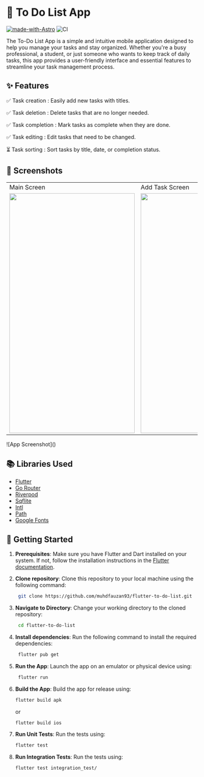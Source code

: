 # 📝 To Do List App

[![made-with-Astro](https://img.shields.io/badge/Made%20with-Flutter-blue)](https://flutter.dev/)
![CI](https://github.com/muhdfauzan93/flutter-to-do-list/actions/workflows/flutter-ci.yml/badge.svg)

The To-Do List App is a simple and intuitive mobile application designed 
to help you manage your tasks and stay organized. Whether you're a busy professional, 
a student, or just someone who wants to keep track of daily tasks, this app provides a 
user-friendly interface and essential features to streamline your task management process.

## ✨ Features
✅ Task creation : Easily add new tasks with titles.

✅ Task deletion : Delete tasks that are no longer needed.

✅ Task completion : Mark tasks as complete when they are done.

✅ Task editing : Edit tasks that need to be changed.

⏳ Task sorting : Sort tasks by title, date, or completion status.

## 📱 Screenshots

<table>
  <tr>
    <td>Main Screen</td>
    <td>Add Task Screen</td>
    <td>Edit Task Screen</td>
  </tr>
  <tr>
    <td><img src="https://github.com/muhdfauzan93/flutter-to-do-list/assets/10177288/6700dea8-ba7e-49bc-bc52-1721eeb4cb13" width=330 height=632></td>
    <td><img src="https://github.com/muhdfauzan93/flutter-to-do-list/assets/10177288/46669aa6-9248-42ea-84ab-2c9d45f24e54" width=330 height=632></td>
    <td><img src="https://github.com/muhdfauzan93/flutter-to-do-list/assets/10177288/09b0d4d6-926a-432c-a28d-b211e100dc78" width=330p height=632></td>
  </tr>
</table>
![App Screenshot]()

## 📚 Libraries Used

- [Flutter](https://flutter.dev/)
- [Go Router](https://pub.dev/packages/go_router)
- [Riverpod](https://pub.dev/packages/riverpod)
- [Sqflite](https://pub.dev/packages/sqflite)
- [Intl](https://pub.dev/packages/intl)
- [Path](https://pub.dev/packages/path)
- [Google Fonts](https://pub.dev/packages/google_fonts)

## 🚀 Getting Started

1. **Prerequisites**: Make sure you have Flutter and Dart installed on your system. If not, follow the installation instructions in the [Flutter documentation](https://docs.flutter.dev/get-started/install).
2. **Clone repository**: Clone this repository to your local machine using the following command:
   ```bash
    git clone https://github.com/muhdfauzan93/flutter-to-do-list.git
    ```
3. **Navigate to Directory**: Change your working directory to the cloned repository:
   ```bash
    cd flutter-to-do-list
    ```
4. **Install dependencies**: Run the following command to install the required dependencies:
   ```bash
    flutter pub get
    ```
5. **Run the App**: Launch the app on an emulator or physical device using:
   ```bash
    flutter run
    ```
6. **Build the App**: Build the app for release using:
    ```bash
    flutter build apk
    ```
    or

    ```bash
    flutter build ios
    ```
7. **Run Unit Tests**: Run the tests using:
    ```bash
    flutter test
    ```
8. **Run Integration Tests**: Run the tests using:
    ```bash
    flutter test integration_test/
    ```
